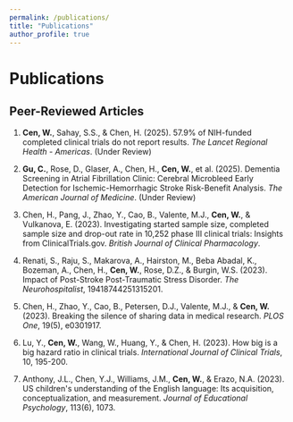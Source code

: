 ```yaml
---
permalink: /publications/
title: "Publications"
author_profile: true
---
```


# Publications

## Peer-Reviewed Articles

1. **Cen, W.**, Sahay, S.S., & Chen, H. (2025). 57.9% of NIH-funded completed clinical trials do not report results. *The Lancet Regional Health - Americas*. (Under Review)

2. **Gu, C.**, Rose, D., Glaser, A., Chen, H., **Cen, W.**, et al. (2025). Dementia Screening in Atrial Fibrillation Clinic: Cerebral Microbleed Early Detection for Ischemic-Hemorrhagic Stroke Risk-Benefit Analysis. *The American Journal of Medicine*. (Under Review)

3. Chen, H., Pang, J., Zhao, Y., Cao, B., Valente, M.J., **Cen, W.**, & Vulkanova, E. (2023). Investigating started sample size, completed sample size and drop-out rate in 10,252 phase III clinical trials: Insights from ClinicalTrials.gov. *British Journal of Clinical Pharmacology*.

4. Renati, S., Raju, S., Makarova, A., Hairston, M., Beba Abadal, K., Bozeman, A., Chen, H., **Cen, W.**, Rose, D.Z., & Burgin, W.S. (2023). Impact of Post-Stroke Post-Traumatic Stress Disorder. *The Neurohospitalist*, 19418744251315201.

5. Chen, H., Zhao, Y., Cao, B., Petersen, D.J., Valente, M.J., & **Cen, W.** (2023). Breaking the silence of sharing data in medical research. *PLOS One*, 19(5), e0301917.

6. Lu, Y., **Cen, W.**, Wang, W., Huang, Y., & Chen, H. (2023). How big is a big hazard ratio in clinical trials. *International Journal of Clinical Trials*, 10, 195-200.

7. Anthony, J.L., Chen, Y.J., Williams, J.M., **Cen, W.**, & Erazo, N.A. (2023). US children's understanding of the English language: Its acquisition, conceptualization, and measurement. *Journal of Educational Psychology*, 113(6), 1073.

